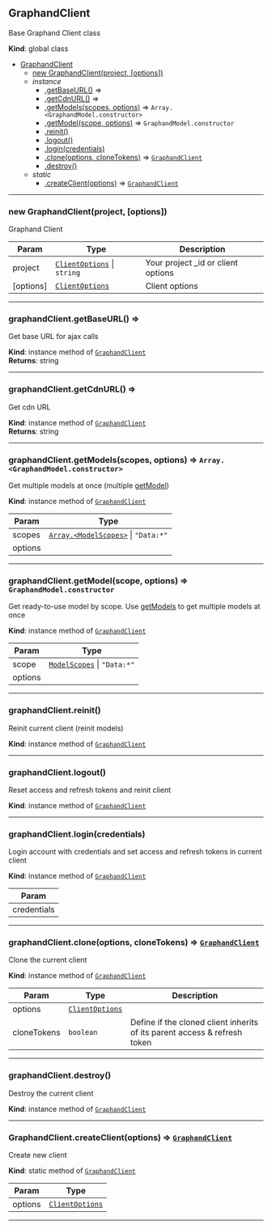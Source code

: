 <a name="GraphandClient"></a>

## GraphandClient
Base Graphand Client class

**Kind**: global class  

* [GraphandClient](GraphandClient.md#GraphandClient)
    * [new GraphandClient(project, [options])](#new_GraphandClient_new)
    * _instance_
        * [.getBaseURL()](GraphandClient.md#GraphandClient+getBaseURL) ⇒
        * [.getCdnURL()](GraphandClient.md#GraphandClient+getCdnURL) ⇒
        * [.getModels(scopes, options)](GraphandClient.md#GraphandClient+getModels) ⇒ <code>Array.&lt;GraphandModel.constructor&gt;</code>
        * [.getModel(scope, options)](GraphandClient.md#GraphandClient+getModel) ⇒ <code>GraphandModel.constructor</code>
        * [.reinit()](GraphandClient.md#GraphandClient+reinit)
        * [.logout()](GraphandClient.md#GraphandClient+logout)
        * [.login(credentials)](GraphandClient.md#GraphandClient+login)
        * [.clone(options, cloneTokens)](GraphandClient.md#GraphandClient+clone) ⇒ [<code>GraphandClient</code>](GraphandClient.md#GraphandClient)
        * [.destroy()](GraphandClient.md#GraphandClient+destroy)
    * _static_
        * [.createClient(options)](#GraphandClient.createClient) ⇒ [<code>GraphandClient</code>](GraphandClient.md#GraphandClient)


* * *

<a name="new_GraphandClient_new"></a>

### new GraphandClient(project, [options])
Graphand Client


| Param | Type | Description |
| --- | --- | --- |
| project | [<code>ClientOptions</code>](typedef.md#ClientOptions) \| <code>string</code> | Your project _id or client options |
| [options] | [<code>ClientOptions</code>](typedef.md#ClientOptions) | Client options |


* * *

<a name="GraphandClient+getBaseURL"></a>

### graphandClient.getBaseURL() ⇒
Get base URL for ajax calls

**Kind**: instance method of [<code>GraphandClient</code>](GraphandClient.md#GraphandClient)  
**Returns**: string  

* * *

<a name="GraphandClient+getCdnURL"></a>

### graphandClient.getCdnURL() ⇒
Get cdn URL

**Kind**: instance method of [<code>GraphandClient</code>](GraphandClient.md#GraphandClient)  
**Returns**: string  

* * *

<a name="GraphandClient+getModels"></a>

### graphandClient.getModels(scopes, options) ⇒ <code>Array.&lt;GraphandModel.constructor&gt;</code>
Get multiple models at once (multiple [getModel](GraphandClient.md#GraphandClient+getModel))

**Kind**: instance method of [<code>GraphandClient</code>](GraphandClient.md#GraphandClient)  

| Param | Type |
| --- | --- |
| scopes | [<code>Array.&lt;ModelScopes&gt;</code>](typedef.md#ModelScopes) \| <code>&quot;Data:\*&quot;</code> | 
| options |  | 


* * *

<a name="GraphandClient+getModel"></a>

### graphandClient.getModel(scope, options) ⇒ <code>GraphandModel.constructor</code>
Get ready-to-use model by scope. Use [getModels](GraphandClient.md#GraphandClient+getModels) to get multiple models at once

**Kind**: instance method of [<code>GraphandClient</code>](GraphandClient.md#GraphandClient)  

| Param | Type |
| --- | --- |
| scope | [<code>ModelScopes</code>](typedef.md#ModelScopes) \| <code>&quot;Data:\*&quot;</code> | 
| options |  | 


* * *

<a name="GraphandClient+reinit"></a>

### graphandClient.reinit()
Reinit current client (reinit models)

**Kind**: instance method of [<code>GraphandClient</code>](GraphandClient.md#GraphandClient)  

* * *

<a name="GraphandClient+logout"></a>

### graphandClient.logout()
Reset access and refresh tokens and reinit client

**Kind**: instance method of [<code>GraphandClient</code>](GraphandClient.md#GraphandClient)  

* * *

<a name="GraphandClient+login"></a>

### graphandClient.login(credentials)
Login account with credentials and set access and refresh tokens in current client

**Kind**: instance method of [<code>GraphandClient</code>](GraphandClient.md#GraphandClient)  

| Param |
| --- |
| credentials | 


* * *

<a name="GraphandClient+clone"></a>

### graphandClient.clone(options, cloneTokens) ⇒ [<code>GraphandClient</code>](GraphandClient.md#GraphandClient)
Clone the current client

**Kind**: instance method of [<code>GraphandClient</code>](GraphandClient.md#GraphandClient)  

| Param | Type | Description |
| --- | --- | --- |
| options | [<code>ClientOptions</code>](typedef.md#ClientOptions) |  |
| cloneTokens | <code>boolean</code> | Define if the cloned client inherits of its parent access & refresh token |


* * *

<a name="GraphandClient+destroy"></a>

### graphandClient.destroy()
Destroy the current client

**Kind**: instance method of [<code>GraphandClient</code>](GraphandClient.md#GraphandClient)  

* * *

<a name="GraphandClient.createClient"></a>

### GraphandClient.createClient(options) ⇒ [<code>GraphandClient</code>](GraphandClient.md#GraphandClient)
Create new client

**Kind**: static method of [<code>GraphandClient</code>](GraphandClient.md#GraphandClient)  

| Param | Type |
| --- | --- |
| options | [<code>ClientOptions</code>](typedef.md#ClientOptions) | 


* * *

